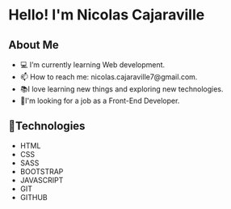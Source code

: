 <h1>Hello! I'm Nicolas Cajaraville</h1>

<h2>About Me</h2>

<ul>
<li>💻 I’m currently learning Web development.</li>
<li>📫 How to reach me: nicolas.cajaraville7@gmail.com.</li>
<li>📚I love learning new things and exploring new technologies.</li>
<li>👀I'm looking for a job as a Front-End Developer.</li>
</ul>

<h2>📱Technologies</h2>

<ul>
<li>HTML</li>
<li>CSS</li>
<li>SASS</li>
<li>BOOTSTRAP</li>
<li>JAVASCRIPT</li>
<li>GIT</li>
<li>GITHUB</li>
</ul>

 
